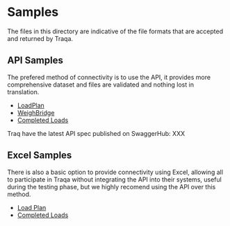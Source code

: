 # Samples 

The files in this directory are indicative of the file formats that are accepted and returned by Traqa.

## API Samples

The prefered method of connectivity is to use the API, it provides more comprehensive dataset and files are validated and nothing lost in translation.

* [LoadPlan](api-loadPlan.json)
* [WeighBridge](api-sampleWeighbridge.json)
* [Completed Loads](api-completedLoad.json)

Traq have the latest API spec published on SwaggerHub: XXX

## Excel Samples

There is also a basic option to provide connectivity using Excel, allowing all to participate in Traqa without integrating the API into their systems, useful during the testing phase, but we highly recomend using the API over this method.

* [Load Plan](excel-loadPlan.csv)
* [Completed Loads](excel-completedLoad.csv)

